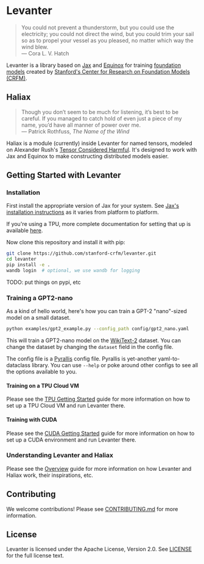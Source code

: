 <!--levanter-intro-start-->
# Levanter


> You could not prevent a thunderstorm, but you could use the electricity; you could not direct the wind, but you could trim your sail so as to propel your vessel as you pleased, no matter which way the wind blew. <br/>
> — Cora L. V. Hatch


Levanter is a library based on [Jax](https:://github.com/google/jax) and [Equinox](https://github.com/patrick-kidger/equinox)
for training [foundation models](https://en.wikipedia.org/wiki/Foundation_models) created by [Stanford's Center for Research
on Foundation Models (CRFM)](https://crfm.stanford.edu/).
<!--levanter-intro-end-->

## Haliax

> Though you don’t seem to be much for listening, it’s best to be careful. If you managed to catch hold of even just a piece of my name, you’d have all manner of power over me.<br/>
> — Patrick Rothfuss, *The Name of the Wind*

Haliax is a module (currently) inside Levanter for named tensors, modeled on Alexander Rush's [Tensor Considered Harmful](https://arxiv.org/abs/1803.09868).
It's designed to work with Jax and Equinox to make constructing distributed models easier.


## Getting Started with Levanter

### Installation

First install the appropriate version of Jax for your system. See [Jax's installation instructions](https://github.com/google/jax/blob/main/README.md#installation)
as it varies from platform to platform.

If you're using a TPU, more complete documentation for setting that up is available [here](docs/Getting-Started-TPU-VM.md).

Now clone this repository and install it with pip:

```bash
git clone https://github.com/stanford-crfm/levanter.git
cd levanter
pip install -e .
wandb login  # optional, we use wandb for logging
```

TODO: put things on pypi, etc


### Training a GPT2-nano

As a kind of hello world, here's how you can train a GPT-2 "nano"-sized model on a small dataset.

```bash
python examples/gpt2_example.py --config_path config/gpt2_nano.yaml
```

This will train a GPT2-nano model on the [WikiText-2](https://blog.einstein.ai/the-wikitext-long-term-dependency-language-modeling-dataset/) dataset.
You can change the dataset by changing the `dataset` field in the config file.

The config file is a [Pyrallis](https://github.com/eladrich/pyrallis) config file. Pyrallis is yet-another yaml-to-dataclass library.
You can use `--help` or poke around other configs to see all the options available to you.

#### Training on a TPU Cloud VM

Please see the [TPU Getting Started](docs/Getting-Started-TPU-VM.md) guide for more information on how to set up a TPU Cloud VM and run Levanter there.

#### Training with CUDA

Please see the [CUDA Getting Started](docs/Getting-Started-CUDA.md) guide for more information on how to set up a CUDA environment and run Levanter there.

### Understanding Levanter and Haliax

Please see the [Overview](docs/Overview.md) guide for more information on how Levanter and Haliax work, their inspirations, etc.

## Contributing

We welcome contributions! Please see [CONTRIBUTING.md](CONTRIBUTING.md) for more information.

## License

Levanter is licensed under the Apache License, Version 2.0. See [LICENSE](LICENSE) for the full license text.
